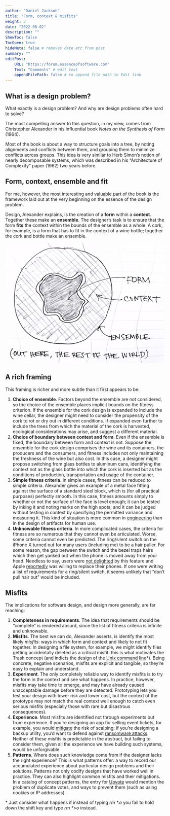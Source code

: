```yaml
---
author: "Daniel Jackson"
title: "Form, context & misfits"
weight: 3
date: "2022-08-02"
description: ""
ShowToc: false
TocOpen: true
hideMeta: false # removes date etc from post
summary: ""
editPost:
    URL: "https://forum.essenceofsoftware.com"
    Text: "Comments" # edit text
    appendFilePath: false # to append file path to Edit link
---
```

## What is a design problem?

What exactly is a design problem? And why are design problems often hard to solve?

The most compelling answer to this question, in my view, comes from Christopher Alexander in his influential book *Notes on the Synthesis of Form* (1964).

Most of the book is about a way to structure goals into a tree, by noting alignments and conflicts between them, and grouping them to minimize conflicts across groups. This idea is very similar to Herb Simon’s notion of nearly decomposable systems, which was described in his “Architecture of Complexity” paper (1962) two years before.

## Form, context, ensemble and fit

For me, however, the most interesting and valuable part of the book is the framework laid out at the very beginning on the essence of the design problem.

Design, Alexander explains, is the creation of a **form** within a **context**. Together these make an **ensemble**. The designer’s task is to ensure that the form **fits** the context within the bounds of the ensemble as a whole. A cork, for example, is a form that has to fit in the context of a wine bottle; together the cork and bottle make an ensemble. 

![](form-context-ensemble.jpg)

## A rich framing

This framing is richer and more subtle than it first appears to be:

1. **Choice of ensemble**. Factors beyond the ensemble are not considered, so the choice of the ensemble places implicit bounds on the fitness criterion. If the ensemble for the cork design is expanded to include the wine cellar, the designer might need to consider the propensity of the cork to rot or dry out in different conditions. If expanded even further to include the trees from which the material of the cork is harvested, ecological considerations may arise, and suggest a different material.
2. **Choice of boundary between context and form**. Even if the ensemble is fixed, the boundary between form and context is not. Suppose the ensemble for the cork design comprises the wine and its containers, the producers and the consumers, and fitness includes not only maintaining the freshness of the wine but also cost. In this case, a designer might propose switching from glass bottles to aluminum cans, identifying the context not as the glass bottle into which the cork is inserted but as the conditions of production, transportation and usage of the container.
3. **Simple fitness criteria**. In simple cases, fitness can be reduced to simple criteria. Alexander gives an example of a metal face fitting against the surface of a standard steel block, which is (for all practical purposes) perfectly smooth. In this case, fitness amounts simply to whether or not the surface of the face is level enough; it can be tested by inking it and noting marks on the high spots; and it can be judged without testing in context by specifying the permitted variance and measuring it. This kind of situation is more common in [engineering](../design-vs-engineering) than in the design of artifacts for human use.
4. **Unknowable fitness criteria**. In more complicated cases, the criteria for fitness are so numerous that they cannot even be articulated. Worse, some criteria cannot even be predicted. The ring/silent switch on the iPhone X turned out for many users (including me) to be a hair puller. For some reason, the gap between the switch and the bezel traps hairs which then get yanked out when the phone is moved away from your head. Needless to say, users were [not delighted](https://discussions.apple.com/thread/8195963) by this feature and Apple [reportedly](https://bgr.com/tech/iphone-x-hair-pulling-issue-replacement/) was willing to replace their phones. If one were writing a list of requirements for a ring/silent switch, it seems unlikely that “don’t pull hair out” would be included.

## Misfits

The implications for software design, and design more generally, are far reaching:

1. **Completeness in requirements**. The idea that requirements should be “complete” is rendered absurd, since the list of fitness criteria is infinite and unknowable. 
2. **Misfits**. The best we can do, Alexander asserts, is identify the most likely *misfits*: ways in which form and context and likely to not fit together. In designing a file system, for example, we might identify files getting accidentally deleted as a critical misfit: this is what motivates the Trash concept (and indicts the design of the [Unix command line](https://web.mit.edu/~simsong/www/ugh.pdf)\*). Being concrete, negative scenarios, misfits are explicit and tangible, so they’re easy to explain and understand.
3. **Experiment**. The only completely reliable way to identify misfits is to try the form in the context and see what happens. In practice, however, misfits may take time to emerge, and may have already caused unacceptable damage before they are detected. Prototyping lets you test your design with lower risk and lower cost, but the context of the prototype may not match the real context well enough to catch even serious misfits (especially those with rare but disastrous consequences).
4. **Experience**. Most misfits are identified not through experiments but from experience. If you’re designing an app for selling event tickets, for example, you would [mitigate](https://www.netacea.com/glossary/ticket-scalping/) the risk of scalping; if you’re designing a backup utility, you’d want to defend against [ransomware attacks](https://ransomware.org/how-to-prevent-ransomware/passive-defense/ransomware-backup-strategy/#ransomware-resistant-backups). Neither of these misfits is predictable in the abstract, but failing to consider them, given all the experience we have building such systems, would be unforgivable.
5. **Patterns**. Where does such knowledge come from if the designer lacks the right experience? This is what patterns offer: a way to record our accumulated experience about particular design problems and their solutions. Patterns not only codify designs that have worked well in practice. They can also highlight common misfits and their mitigations. In a catalog of concept patterns, the entry for [Upvote](https://essenceofsoftware.com/posts/upvote/) would mention the problem of duplicate votes, and ways to prevent them (such as using cookies or IP addresses).

\* Just consider what happens if instead of typing _rm  \*.o_ you fail to hold down the shift key and type _rm \*>o_ instead.

